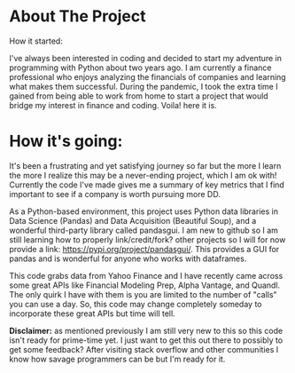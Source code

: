 # About The Project

How it started:

I've always been interested in coding and decided to start my adventure in programming with Python about two years ago. I am currently a finance professional who enjoys analyzing the financials of companies and learning what makes them successful.  During the pandemic, I took the extra time I gained from being able to work from home to start a project that would bridge my interest in finance and coding. Voila! here it is.

# How it's going:

It's been a frustrating and yet satisfying journey so far but the more I learn the more I realize this may be a never-ending project, which I am ok with!  Currently the code I've made gives me a summary of key metrics that I find important to see if a company is worth pursuing more DD.  

As a Python-based environment, this project uses Python data libraries in Data Science (Pandas) and Data Acquisition (Beautiful Soup), and a wonderful third-party library called pandasgui.  I am new to github so I am still learning how to properly link/credit/fork? other projects so I will for now provide a link: https://pypi.org/project/pandasgui/.  This provides a GUI for pandas and is wonderful for anyone who works with dataframes.

This code grabs data from Yahoo Finance and I have recently came across some great APIs like Financial Modeling Prep, Alpha Vantage, and Quandl.  The only quirk I have with them is you are limited to the number of "calls" you can use a day. So, this code may change completely someday to incorporate these great APIs but time will tell.  

**Disclaimer:** as mentioned previously I am still very new to this so this code isn't ready for prime-time yet.  I just want to get this out there to possibly to get some feedback?  After visiting stack overflow and other communities I know how savage programmers can be but I'm ready for it.
